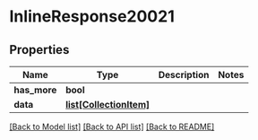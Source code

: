 # InlineResponse20021

## Properties
Name | Type | Description | Notes
------------ | ------------- | ------------- | -------------
**has_more** | **bool** |  | 
**data** | [**list[CollectionItem]**](CollectionItem.md) |  | 

[[Back to Model list]](../README.md#documentation-for-models) [[Back to API list]](../README.md#documentation-for-api-endpoints) [[Back to README]](../README.md)


